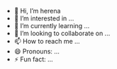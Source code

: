 - 👋 Hi, I’m herena
- 👀 I’m interested in ...
- 🌱 I’m currently learning ...
- 💞️ I’m looking to collaborate on ...
- 📫 How to reach me ...
- 😄 Pronouns: ...
- ⚡ Fun fact: ...

<!---
h3rena/h3rena is a ✨ special ✨ repository because its `README.md` (this file) appears on your GitHub profile.
You can click the Preview link to take a look at your changes.
--->
